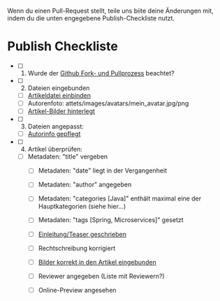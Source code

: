 Wenn du einen Pull-Request stellt, teile uns biite deine Änderungen mit, indem du die unten engegebene Publish-Checkliste nutzt. 

# Publish Checkliste



- [ ] 1. Wurde der [Github Fork- und Pullprozess](https://reflectoring.io/github-fork-and-pull/) beachtet?
- [ ] 2. Dateien eingebunden
  - [ ] [Artikeldatei einbinden](https://github.com/adessoAG/devblog/blob/master/examples/2017-08-10-blog-post-guide.md#dateiname-und-ablageort)
  - [ ] Autorenfoto: attets/images/avatars/mein_avatar.jpg/png
  - [ ] [Artikel-Bilder hinterlegt](https://github.com/adessoAG/devblog/blob/master/examples/2017-08-10-blog-post-guide.md#bilder)
- [ ] 3. Dateien angepasst:
  - [ ] [Autorinfo gepflegt](https://github.com/adessoAG/devblog/blob/master/examples/2017-08-10-blog-post-guide.md#autoren-informationen)
- [ ] 4. Artikel überprüfen:
  - [ ] Metadaten: "title" vergeben
	- [ ] Metadaten: "date" liegt in der Vergangenheit
	- [ ] Metadaten: "author" angegeben
	- [ ] Metadaten: "categories [Java]" enthält maximal eine der Hauptkategorien (siehe hier…)
	- [ ] Metadaten: "tags [Spring, Microservices]" gesetzt
	- [ ] [Einleitung/Teaser geschrieben](https://github.com/adessoAG/devblog/blob/master/examples/2017-08-10-blog-post-guide.md#einleitung--teaser)
	- [ ] Rechtschreibung korrigiert
	- [ ] [Bilder korrekt in den Artikel eingebunden](https://github.com/adessoAG/devblog/blob/master/examples/2017-08-10-blog-post-guide.md#bilder)
	- [ ]  Reviewer angegeben (Liste mit Reviewern?)
    - [ ]  Online-Preview angesehen

